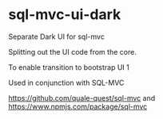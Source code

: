 # sql-mvc-ui-dark
Separate Dark UI for sql-mvc


Splitting out the UI code from the core.

To enable transition to bootstrap UI 1

Used in conjunction with SQL-MVC

https://github.com/quale-quest/sql-mvc and https://www.npmjs.com/package/sql-mvc